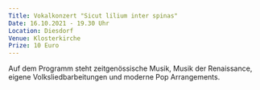 ```yaml
---
Title: Vokalkonzert "Sicut lilium inter spinas"
Date: 16.10.2021 - 19.30 Uhr
Location: Diesdorf
Venue: Klosterkirche
Prize: 10 Euro
---
```


Auf dem Programm steht zeitgenössische Musik, Musik der Renaissance, eigene Volksliedbarbeitungen und moderne Pop Arrangements.